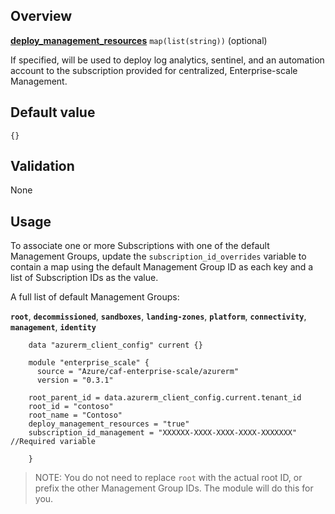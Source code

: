 ## Overview

[**deploy_management_resources**](#overview) `map(list(string))` (optional)

If specified, will be used to deploy log analytics, sentinel, and an automation account to the subscription provided for centralized, Enterprise-scale Management.

## Default value

`{}`

## Validation

None

## Usage

To associate one or more Subscriptions with one of the default Management Groups, update the `subscription_id_overrides` variable to contain a map using the default Management Group ID as each key and a list of Subscription IDs as the value.

A full list of default Management Groups:

**`root`**, **`decommissioned`**, **`sandboxes`**, **`landing-zones`**, **`platform`**, **`connectivity`**, **`management`**, **`identity`**

```hcl
    data "azurerm_client_config" current {}

    module "enterprise_scale" {
      source = "Azure/caf-enterprise-scale/azurerm"
      version = "0.3.1"

    root_parent_id = data.azurerm_client_config.current.tenant_id
    root_id = "contoso" 
    root_name = "Contoso"
    deploy_management_resources = "true" 
    subscription_id_management = "XXXXXX-XXXX-XXXX-XXXX-XXXXXXX" //Required variable
    
    }
```

> NOTE: You do not need to replace `root` with the actual root ID, or prefix the other Management Group IDs. The module will do this for you.

[//]: # "************************"
[//]: # "INSERT LINK LABELS BELOW"
[//]: # "************************"
[this_page]: # "Link for the current page."